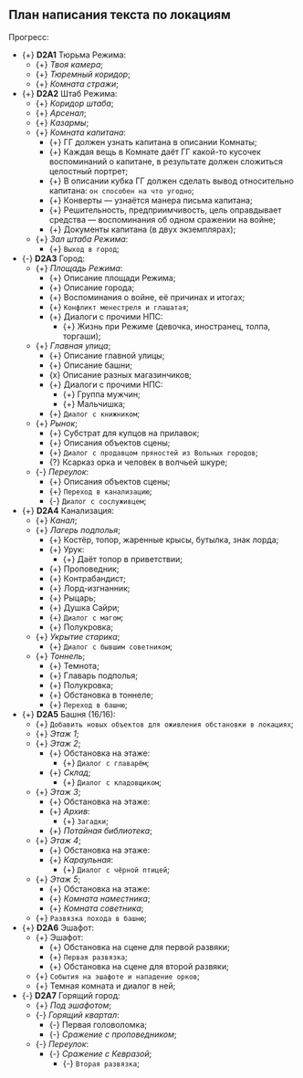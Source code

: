 ## План написания текста по локациям
Прогресс:

   * {+} **D2A1** Тюрьма Режима:
      * {+} *Твоя камера*;
      * {+} *Тюремный коридор*;
      * {+} *Комната стражи*;
   * {+} **D2A2** Штаб Режима:
      * {+} *Коридор штаба*;
      * {+} *Арсенал*;
      * {+} *Казармы*;
      * {+} *Комната капитана*:
         * {+} ГГ должен узнать капитана в описании Комнаты;
         * {+} Каждая вещь в Комнате даёт ГГ какой-то кусочек воспоминаний о капитане, в результате должен сложиться целостный портрет;
         * {+} В описании кубка ГГ должен сделать вывод относительно капитана: `он способен на что угодно`;
         * {+} Конверты &mdash; узнаётся манера письма капитана;
         * {+} Решительность, предприимчивость, цель оправдывает средства &mdash; воспоминания об одном сражении на войне;
         * {+} Документы капитана (в двух экземплярах);
      * {+} *Зал штаба Режима*:
         * {+} `Выход в город`;
   * {-} **D2A3** Город:
      * {+} *Площадь Режима*:
         * {+} Описание площади Режима;
         * {+} Описание города;
         * {+} Воспоминания о войне, её причинах и итогах;
         * {+} `Конфликт менестреля и глашатая`;
         * {+} Диалоги с прочими НПС:
            * {+} Жизнь при Режиме (девочка, иностранец, толпа, торгаши);
      * {+} *Главная улица*;
         * {+} Описание главной улицы;
         * {+} Описание башни;
         * {x} Описание разных магазинчиков;
         * {+} Диалоги с прочими НПС:
            * {+} Группа мужчин;
            * {+} Мальчишка;
         * {+} `Диалог с книжником`;
      * {+} *Рынок*;
         * {+} Субстрат для купцов на прилавок;
         * {+} Описания объектов сцены;
         * {+} `Диалог с продавцом пряностей из Вольных городов`;
         * {?} Ксарказ орка и человек в волчьей шкуре;
      * {-} *Переулок*:
         * {+} Описания объектов сцены;
         * {+} `Переход в канализацию`;
         * {-} `Диалог с сослуживцем`;
   * {+} **D2A4** Канализация:
      * {+} *Канал*;
      * {+} *Лагерь подполья*;
         * {+} Костёр, топор, жаренные крысы, бутылка, знак лорда;
         * {+} Урук:
            * {+} Даёт топор в приветствии;
         * {+} Проповедник;
         * {+} Контрабандист;
         * {+} Лорд-изгнанник;
         * {+} Рыцарь;
         * {+} Душка Сайри;
         * {+} `Диалог с магом`;
         * {+} Полукровка;
      * {+} *Укрытие старика*;
         * {+} `Диалог с бывшим советником`;
      * {+} *Тоннель*;
         * {+} Темнота;
         * {+} Главарь подполья;
         * {+} Полукровка;
         * {+} Обстановка в тоннеле;
         * {+} `Переход в башню`;
   * {+} **D2A5** Башня (16/16):
      * {+} `Добавить новых объектов для оживления обстановки в локациях`;
      * {+} *Этаж 1*;
      * {+} *Этаж 2*;
         * {+} Обстановка на этаже:
            * {+} `Диалог с главарём`;
         * {+} *Склад*;
           * {+} `Диалог с кладовщиком`;
      * {+} *Этаж 3*;
         * {+} Обстановка на этаже:
         * {+} *Архив*:
            * {+} `Загадки`;
         * {+} *Потайная библиотека*;
      * {+} *Этаж 4*;
         * {+} Обстановка на этаже:
         * {+} *Караульная*:
            * {+} `Диалог с чёрной птицей`;
      * {+} *Этаж 5*;
         * {+} Обстановка на этаже:
         * {+} *Комната наместника*;
         * {+} *Комната советника*;
      * {+} `Развязка похода в башню`;
   * {+} **D2A6** Эшафот:
      * {+} Эшафот:
         * {+} Обстановка на сцене для первой развяки;
         * {+} `Первая развязка`;
         * {+} Обстановка на сцене для второй развяки;
      * {+} `События на эшафоте и нападение орков`;
      * {+} Темная комната и диалог в ней;
   * {-} **D2A7** Горящий город:
      * {+} *Под эшафотом*;
      * {-} *Горящий квартал*:
         * {-} Первая головоломка;
         * {-} *Сражение с проповедником*;
      * {-} *Переулок*:
         * {-} *Сражение с Кевразой*;
            * {-} `Вторая развязка`;
